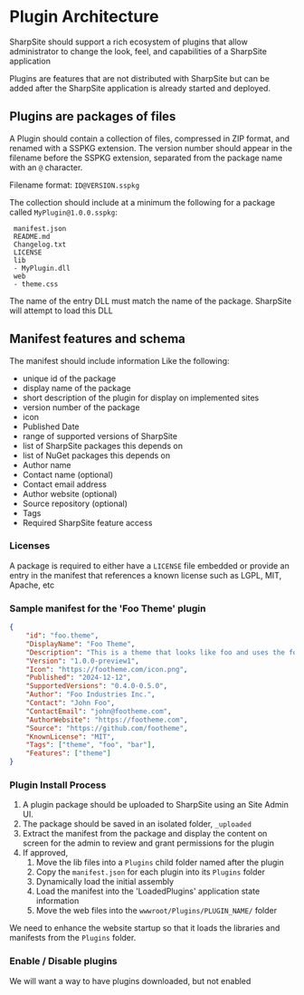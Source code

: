 # Plugin Architecture

SharpSite should support a rich ecosystem of plugins that allow administrator to change the look, feel, and capabilities of a SharpSite application

Plugins are features that are not distributed with SharpSite but can be added after the SharpSite application is already started and deployed.


## Plugins are packages of files

A Plugin should contain a collection of files, compressed in ZIP format, and renamed with a SSPKG extension.  The version number should appear in the filename before the SSPKG extension, separated from the package name with an `@` character.

Filename format:  `ID@VERSION.sspkg`

The collection should include at a minimum the following for a package called `MyPlugin@1.0.0.sspkg`:

```
 manifest.json
 README.md
 Changelog.txt
 LICENSE
 lib
 - MyPlugin.dll
 web
 - theme.css
```

The name of the entry DLL must match the name of the package.  SharpSite will attempt to load this DLL

## Manifest features and schema

The manifest should include information Like the following:

- unique id of the package
- display name of the package
- short description of the plugin for display on implemented sites
- version number of the package
- icon
- Published Date
- range of supported versions of SharpSite
- list of SharpSite packages this depends on
- list of NuGet packages this depends on
- Author name
- Contact name (optional)
- Contact email address
- Author website (optional)
- Source repository (optional)
- Tags
- Required SharpSite feature access

### Licenses

A package is required to either have a `LICENSE` file embedded or provide an entry in the manifest that references a known license such as LGPL, MIT, Apache, etc

### Sample manifest for the 'Foo Theme' plugin

```json
{ 
	"id": "foo.theme",
	"DisplayName": "Foo Theme",
	"Description": "This is a theme that looks like foo and uses the foo.css framework",
	"Version": "1.0.0-preview1",
	"Icon": "https://footheme.com/icon.png",
	"Published": "2024-12-12",
	"SupportedVersions": "0.4.0-0.5.0",
	"Author": "Foo Industries Inc.",
	"Contact": "John Foo",
	"ContactEmail": "john@footheme.com",
	"AuthorWebsite": "https://footheme.com",
	"Source": "https://github.com/footheme",
	"KnownLicense": "MIT",
	"Tags": ["theme", "foo", "bar"],
	"Features": ["theme"]
}
```

### Plugin Install Process

1. A plugin package should be uploaded to SharpSite using an Site Admin UI.  
2. The package should be saved in an isolated folder, `_uploaded`
3. Extract the manifest from the package and display the content on screen for the admin to review and grant permissions for the plugin
4. If approved, 
   1. Move the lib files into a `Plugins` child folder named after the plugin 
   2. Copy the `manifest.json` for each plugin into its `Plugins` folder
   3. Dynamically load the initial assembly 
   4. Load the manifest into the 'LoadedPlugins' application state information
   5. Move the web files into the `wwwroot/Plugins/PLUGIN_NAME/` folder

We need to enhance the website startup so that it loads the libraries and manifests from the `Plugins` folder.

### Enable / Disable plugins

We will want a way to have plugins downloaded, but not enabled